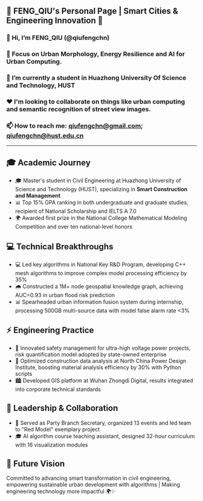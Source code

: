 ## 🌟 **FENG_QIU's Personal Page | Smart Cities & Engineering Innovation** 🌟

### 👋 Hi, I’m FENG_QIU (@qiufengchn)
### 👀 Focus on Urban Morphology, Energy Resilience and AI for Urban Computing.
### 🌱 I’m currently a student in Huazhong University Of Science and Technology, HUST
### ❤️ I'm looking to collaborate on things like urban computing and semantic recognition of street view images.
### 📫 How to reach me: qiufengchn@gmail.com; qiufengchn@hust.edu.cn

---

## 🎓 **Academic Journey**  
- 🎓 Master's student in Civil Engineering at Huazhong University of Science and Technology (HUST), specializing in **Smart Construction and Management**  
- 📊 Top 15% GPA ranking in both undergraduate and graduate studies, recipient of National Scholarship and IELTS A 7.0  
- 🌍 Awarded first prize in the National College Mathematical Modeling Competition and over ten national-level honors  

## 💻 **Technical Breakthroughs**  
- 💻 Led key algorithms in National Key R&D Program, developing C++ mesh algorithms to improve complex model processing efficiency by 35%  
- 🌧️ Constructed a 1M+ node geospatial knowledge graph, achieving AUC=0.93 in urban flood risk prediction  
- 📊 Spearheaded urban information fusion system during internship, processing 500GB multi-source data with model false alarm rate <3%  

## ⚡ **Engineering Practice**  
- 🚧 Innovated safety management for ultra-high voltage power projects, risk quantification model adopted by state-owned enterprise  
- 📐 Optimized construction data analysis at North China Power Design Institute, boosting material analysis efficiency by 30% with Python scripts  
- 🏙️ Developed GIS platform at Wuhan Zhongdi Digital, results integrated into corporate technical standards  

## 🤝 **Leadership & Collaboration**  
- 🎯 Served as Party Branch Secretary, organized 13 events and led team to "Red Model" exemplary project  
- 🎓 AI algorithm course teaching assistant, designed 32-hour curriculum with 16 visualization modules  

## 🚀 **Future Vision**  
Committed to advancing smart transformation in civil engineering, empowering sustainable urban development with algorithms | Making engineering technology more impactful 🌍✨  

<!---
qiufengchn/qiufengchn is a ✨ special ✨ repository because its `README.md` (this file) appears on your GitHub profile.
You can click the Preview link to take a look at your changes.
--->
